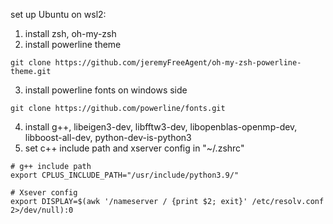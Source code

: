 set up Ubuntu on wsl2:

1. install zsh, oh-my-zsh 
2. install powerline theme
```
git clone https://github.com/jeremyFreeAgent/oh-my-zsh-powerline-theme.git
```
3. install powerline fonts on windows side 
```
git clone https://github.com/powerline/fonts.git
```
4. install g++, libeigen3-dev, libfftw3-dev, libopenblas-openmp-dev, libboost-all-dev, python-dev-is-python3
5. set c++ include path and xserver config in "~/.zshrc"
```
# g++ include path
export CPLUS_INCLUDE_PATH="/usr/include/python3.9/"
	
# Xsever config
export DISPLAY=$(awk '/nameserver / {print $2; exit}' /etc/resolv.conf 2>/dev/null):0
```
